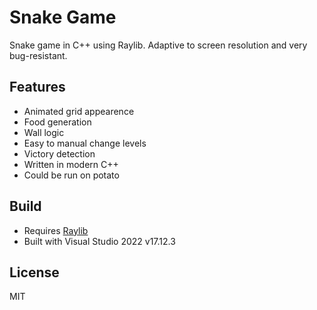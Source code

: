 # Snake Game

Snake game in C++ using Raylib. Adaptive to screen resolution and very bug-resistant.

## Features
- Animated grid appearence
- Food generation
- Wall logic
- Easy to manual change levels
- Victory detection
- Written in modern C++
- Could be run on potato

## Build
- Requires [Raylib](https://www.raylib.com/)
- Built with Visual Studio 2022 v17.12.3

## License
MIT

